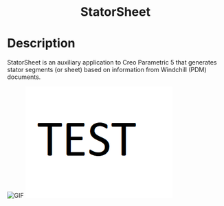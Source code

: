 <h1 align="center">StatorSheet</h1>

# Description

StatorSheet is an auxiliary application to Creo Parametric 5 that generates stator segments (or sheet) based on information from Windchill (PDM) documents.

![GIF](gif/GUI.gif)
![image](gif/test.bmp)
